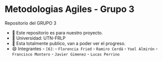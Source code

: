 # Metodologias Agiles - Grupo 3
Repositorio del GRUPO 3
- 🔭 Este repositorio es para nuestro proyecto.
- 🤔 Universidad: UTN-FRLP
- 💬 Esta totalmente publico, van a poder ver el progreso.
- 😄 Integrantes - `[6]`:
                      - `Florencia Fried`
                      - `Ramiro Cerdá`
                      - `Yoel Almirón`
                      - `Francisco Montero`
                      - `Javier Gimenez`
                      - `Lucas Perrino `
